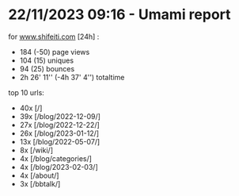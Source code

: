 # 22/11/2023 09:16 - Umami report
for www.shifeiti.com [24h] :

 - 184 (-50) page views
 - 104 (15) uniques
 - 94 (25) bounces
 - 2h 26' 11'' (-4h 37' 4'') totaltime


top 10 urls:
 - 40x [/]
 - 39x [/blog/2022-12-09/]
 - 27x [/blog/2022-12-22/]
 - 26x [/blog/2023-01-12/]
 - 13x [/blog/2022-05-07/]
 - 8x [/wiki/]
 - 4x [/blog/categories/]
 - 4x [/blog/2023-02-03/]
 - 4x [/about/]
 - 3x [/bbtalk/]


